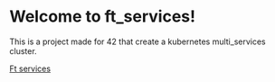 # Welcome to ft_services!

This is a project made for 42 that create a kubernetes multi_services cluster.

[Ft services](./ft_services.png)
